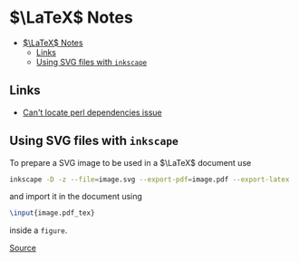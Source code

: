 # $\LaTeX$ Notes

- [$\LaTeX$ Notes](#math-xmlnshttpwwww3org1998mathmathmlsemanticsmrowmtextlatexmtextmrowannotation-encodingapplicationx-texlatexannotationsemanticsmathlatex-notes)
  - [Links](#links)
  - [Using SVG files with `inkscape`](#using-svg-files-with-inkscape)

## Links

  - [Can't locate perl dependencies issue](https://github.com/cmhughes/latexindent.pl/issues/104)

## Using SVG files with `inkscape`

To prepare a SVG image to be used in a $\LaTeX$ document use
```bash
inkscape -D -z --file=image.svg --export-pdf=image.pdf --export-latex
```
and import it in the document using
```tex
\input{image.pdf_tex}
```
inside a `figure`.

[Source](https://tex.stackexchange.com/a/2107)
